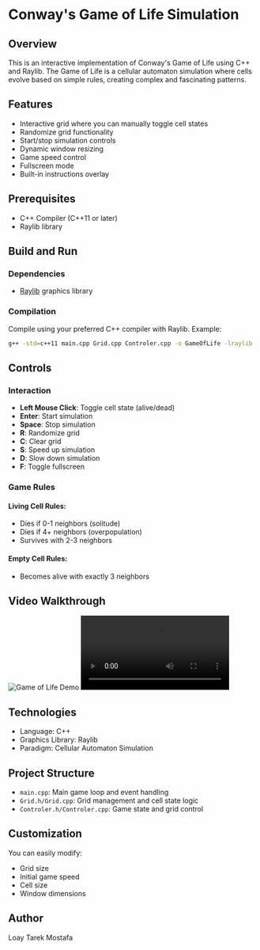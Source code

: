 # Conway's Game of Life Simulation

## Overview

This is an interactive implementation of Conway's Game of Life using C++ and Raylib. The Game of Life is a cellular automaton simulation where cells evolve based on simple rules, creating complex and fascinating patterns.

## Features

- Interactive grid where you can manually toggle cell states
- Randomize grid functionality
- Start/stop simulation controls
- Dynamic window resizing
- Game speed control
- Fullscreen mode
- Built-in instructions overlay

## Prerequisites

- C++ Compiler (C++11 or later)
- Raylib library

## Build and Run

### Dependencies
- [Raylib](https://www.raylib.com/) graphics library

### Compilation
Compile using your preferred C++ compiler with Raylib. Example:
```bash
g++ -std=c++11 main.cpp Grid.cpp Controler.cpp -o GameOfLife -lraylib
```

## Controls

### Interaction
- **Left Mouse Click**: Toggle cell state (alive/dead)
- **Enter**: Start simulation
- **Space**: Stop simulation
- **R**: Randomize grid
- **C**: Clear grid
- **S**: Speed up simulation
- **D**: Slow down simulation
- **F**: Toggle fullscreen

### Game Rules
#### Living Cell Rules:
- Dies if 0-1 neighbors (solitude)
- Dies if 4+ neighbors (overpopulation)
- Survives with 2-3 neighbors

#### Empty Cell Rules:
- Becomes alive with exactly 3 neighbors

## Video Walkthrough
![Game of Life Demo](C:/Users/002/Videos/dimo)
<video src="C:/Users/002/Videos/dimo" controls>
Your browser does not support the video tag.
</video>

## Technologies
- Language: C++
- Graphics Library: Raylib
- Paradigm: Cellular Automaton Simulation

## Project Structure
- `main.cpp`: Main game loop and event handling
- `Grid.h/Grid.cpp`: Grid management and cell state logic
- `Controler.h/Controler.cpp`: Game state and grid control

## Customization
You can easily modify:
- Grid size
- Initial game speed
- Cell size
- Window dimensions

## Author
Loay Tarek Mostafa
